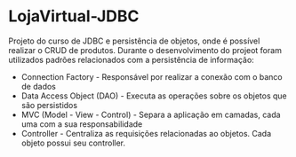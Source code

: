 # LojaVirtual-JDBC
Projeto do curso de JDBC e persistência de objetos, onde é possível realizar o CRUD de produtos.
Durante o desenvolvimento do projeot foram utilizados padrões relacionados com a persistência de informação:
- Connection Factory - Responsável por realizar a conexão com o banco de dados
- Data Access Object (DAO) - Executa as operações sobre os objetos que são persistidos
- MVC (Model - View - Control) - Separa a aplicação em camadas, cada uma com a sua responsabilidade
- Controller - Centraliza as requisições relacionadas ao objetos. Cada objeto possui seu controller. 

